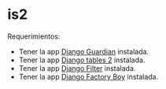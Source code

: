 is2
===

Requerimientos:
  - Tener la app <a href="https://github.com/lukaszb/django-guardian.git">Django Guardian</a> instalada.
  - Tener la app <a href="https://github.com/bradleyayers/django-tables2.git">Django tables 2</a> instalada.
  - Tener la app <a href="https://github.com/alex/django-filter">Django Filter</a> instalada.
  - Tener la app <a href="https://github.com/rbarrois/factory_boy.git">Django Factory Boy</a> instalada.